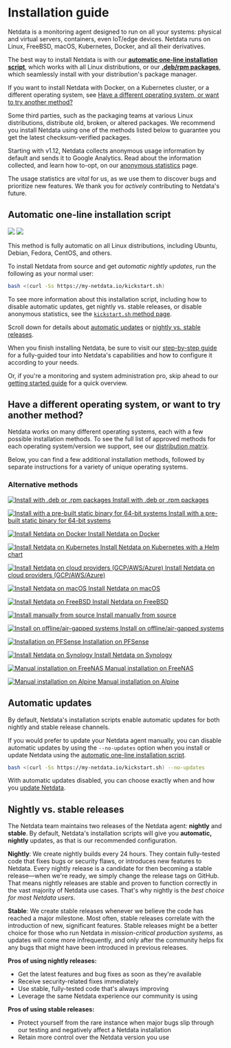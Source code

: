 <!--
---
title: "Installation guide"
custom_edit_url: https://github.com/netdata/netdata/edit/master/packaging/installer/README.md
---
-->

# Installation guide

Netdata is a monitoring agent designed to run on all your systems: physical and virtual servers, containers, even
IoT/edge devices. Netdata runs on Linux, FreeBSD, macOS, Kubernetes, Docker, and all their derivatives.

The best way to install Netdata is with our [**automatic one-line installation
script**](#automatic-one-line-installation-script), which works with all Linux distributions, or our [**.deb/rpm
packages**](/packaging/installer/methods/packages.md), which seamlessly install with your distribution's package
manager.

If you want to install Netdata with Docker, on a Kubernetes cluster, or a different operating system, see [Have a
different operating system, or want to try another
method?](#have-a-different-operating-system-or-want-to-try-another-method)

Some third parties, such as the packaging teams at various Linux distributions, distribute old, broken, or altered
packages. We recommend you install Netdata using one of the methods listed below to guarantee you get the latest
checksum-verified packages.

Starting with v1.12, Netdata collects anonymous usage information by default and sends it to Google Analytics. Read
about the information collected, and learn how to-opt, on our [anonymous statistics](/docs/anonymous-statistics.md)
page.

The usage statistics are _vital_ for us, as we use them to discover bugs and prioritize new features. We thank you for
_actively_ contributing to Netdata's future.

## Automatic one-line installation script

![](https://registry.my-netdata.io/api/v1/badge.svg?chart=web_log_nginx.requests_per_url&options=unaligned&dimensions=kickstart&group=sum&after=-3600&label=last+hour&units=installations&value_color=orange&precision=0) ![](https://registry.my-netdata.io/api/v1/badge.svg?chart=web_log_nginx.requests_per_url&options=unaligned&dimensions=kickstart&group=sum&after=-86400&label=today&units=installations&precision=0)

This method is fully automatic on all Linux distributions, including Ubuntu, Debian, Fedora, CentOS, and others.

To install Netdata from source and get _automatic nightly updates_, run the following as your normal user:

```bash
bash <(curl -Ss https://my-netdata.io/kickstart.sh)
```

To see more information about this installation script, including how to disable automatic updates, get nightly vs.
stable releases, or disable anonymous statistics, see the [`kickstart.sh` method
page](/packaging/installer/methods/kickstart.md). 

Scroll down for details about [automatic updates](#automatic-updates) or [nightly vs. stable
releases](#nightly-vs-stable-releases).

When you finish installing Netdata, be sure to visit our [step-by-step guide](/docs/guides/step-by-step/step-00.md) for
a fully-guided tour into Netdata's capabilities and how to configure it according to your needs. 

Or, if you're a monitoring and system administration pro, skip ahead to our [getting started
guide](/docs/getting-started.md) for a quick overview.

## Have a different operating system, or want to try another method?

Netdata works on many different operating systems, each with a few possible installation methods. To see the full list
of approved methods for each operating system/version we support, see our [distribution
matrix](/packaging/DISTRIBUTIONS.md).

Below, you can find a few additional installation methods, followed by separate instructions for a variety of unique
operating systems.

### Alternative methods

<div class="installer-grid" markdown="1">

[![Install with .deb or .rpm
packages](https://user-images.githubusercontent.com/1153921/76029431-aebd6b00-5ef1-11ea-92b4-06704dabb93e.png) Install
with .deb or .rpm packages](/packaging/installer/methods/packages.md)

[![Install with a pre-built static binary for 64-bit
systems](https://user-images.githubusercontent.com/1153921/73030303-94727680-3df6-11ea-963e-6f2cb0ce762c.png) Install
with a pre-built static binary for 64-bit systems](/packaging/installer/methods/kickstart-64.md)

[![Install Netdata on
Docker](https://user-images.githubusercontent.com/1153921/76029355-85044400-5ef1-11ea-96f4-79edc58f9b5c.png) Install
Netdata on Docker](/packaging/docker/README.md)

[![Install Netdata on
Kubernetes](https://user-images.githubusercontent.com/1153921/76029478-cc8ad000-5ef1-11ea-8981-dd04744b00da.png) Install
Netdata on Kubernetes with a Helm
chart](https://github.com/netdata/helmchart#netdata-helm-chart-for-kubernetes-deployments)

[![Install Netdata on cloud providers
(GCP/AWS/Azure)](https://user-images.githubusercontent.com/1153921/76029431-aebd6b00-5ef1-11ea-92b4-06704dabb93e.png)
Install Netdata on cloud providers (GCP/AWS/Azure)](/packaging/installer/methods/cloud-providers.md)

[![Install Netdata on
macOS](https://user-images.githubusercontent.com/1153921/76029616-1673b600-5ef2-11ea-888a-4a1375a42246.png) Install
Netdata on macOS](/packaging/installer/methods/macos.md)

[![Install Netdata on
FreeBSD](https://user-images.githubusercontent.com/1153921/76029787-5fc40580-5ef2-11ea-9461-23e9049aa8f8.png) Install
Netdata on FreeBSD](/packaging/installer/methods/freebsd.md)

[![Install manually from
source](https://user-images.githubusercontent.com/1153921/73032280-f1246000-3dfb-11ea-870d-7fbddd9a6f76.png) Install
manually from source](/packaging/installer/methods/manual.md)

[![Install on offline/air-gapped
systems](https://user-images.githubusercontent.com/1153921/73032239-c89c6600-3dfb-11ea-8224-c8a9f7a50c53.png) Install on
offline/air-gapped systems](/packaging/installer/methods/offline.md)

[![Installation on
PFSense](https://user-images.githubusercontent.com/1153921/76030071-cb0dd780-5ef2-11ea-87cd-607d943dc521.png)
Installation on PFSense](/packaging/installer/methods/pfsense.md)

[![Install Netdata on
Synology](https://user-images.githubusercontent.com/1153921/76029789-5fc40580-5ef2-11ea-9d35-c022f682da77.png) Install
Netdata on Synology](/packaging/installer/methods/synology.md)

[![Manual installation on
FreeNAS](https://user-images.githubusercontent.com/1153921/76030537-1c1dcb80-5ef3-11ea-9cf9-f130e7d41712.png) Manual
installation on FreeNAS](/packaging/installer/methods/freenas.md)

[![Manual installation on
Alpine](https://user-images.githubusercontent.com/1153921/76029682-37d4a200-5ef2-11ea-9a2c-a8ffeb1d13c3.png) Manual
installation on Alpine](/packaging/installer/methods/alpine.md)

</div>

## Automatic updates

By default, Netdata's installation scripts enable automatic updates for both nightly and stable release channels.

If you would prefer to update your Netdata agent manually, you can disable automatic updates by using the `--no-updates`
option when you install or update Netdata using the [automatic one-line installation
script](#automatic-one-line-installation-script).

```bash
bash <(curl -Ss https://my-netdata.io/kickstart.sh) --no-updates
```

With automatic updates disabled, you can choose exactly when and how you [update
Netdata](/packaging/installer/UPDATE.md).

## Nightly vs. stable releases

The Netdata team maintains two releases of the Netdata agent: **nightly** and **stable**. By default, Netdata's
installation scripts will give you **automatic, nightly** updates, as that is our recommended configuration.

**Nightly**: We create nightly builds every 24 hours. They contain fully-tested code that fixes bugs or security flaws,
or introduces new features to Netdata. Every nightly release is a candidate for then becoming a stable release—when
we're ready, we simply change the release tags on GitHub. That means nightly releases are stable and proven to function
correctly in the vast majority of Netdata use cases. That's why nightly is the _best choice for most Netdata users_.

**Stable**: We create stable releases whenever we believe the code has reached a major milestone. Most often, stable
releases correlate with the introduction of new, significant features. Stable releases might be a better choice for
those who run Netdata in _mission-critical production systems_, as updates will come more infrequently, and only after
the community helps fix any bugs that might have been introduced in previous releases.

**Pros of using nightly releases:**

-   Get the latest features and bug fixes as soon as they're available
-   Receive security-related fixes immediately
-   Use stable, fully-tested code that's always improving
-   Leverage the same Netdata experience our community is using

**Pros of using stable releases:**

-   Protect yourself from the rare instance when major bugs slip through our testing and negatively affect a Netdata
    installation
-   Retain more control over the Netdata version you use
